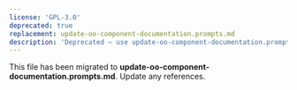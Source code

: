 ```yaml
---
license: 'GPL-3.0'
deprecated: true
replacement: update-oo-component-documentation.prompts.md
description: 'Deprecated – use update-oo-component-documentation.prompts.md instead.'
---
```


This file has been migrated to **update-oo-component-documentation.prompts.md**. Update any references.
